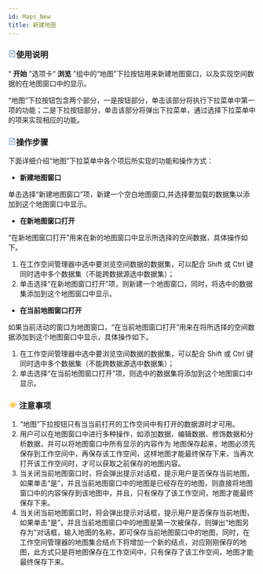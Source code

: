 ```yaml
---
id: Maps_New
title: 新建地图
---
```

### ![](../../img/read.gif)使用说明

“ **开始** ”选项卡“ **浏览** ”组中的“地图”下拉按钮用来新建地图窗口，以及实现空间数据的在地图窗口中的显示。

“地图”下拉按钮包含两个部分，一是按钮部分，单击该部分将执行下拉菜单中第一项的功能；二是下拉按钮部分，单击该部分将弹出下拉菜单，通过选择下拉菜单中的项来实现相应的功能。

### ![](../../img/read.gif)操作步骤

下面详细介绍“地图”下拉菜单中各个项后所实现的功能和操作方式：

  * **新建地图窗口**

单击选择“新建地图窗口”项，新建一个空白地图窗口,并选择要加载的数据集以添加到这个地图窗口中显示。

  * **在新地图窗口打开**

“在新地图窗口打开”用来在新的地图窗口中显示所选择的空间数据，具体操作如下。

  1. 在工作空间管理器中选中要浏览空间数据的数据集，可以配合 Shift 或 Ctrl 键同时选中多个数据集（不能跨数据源选中数据集）；
  2. 单击选择“在新地图窗口打开”项，则新建一个地图窗口，同时，将选中的数据集添加到这个地图窗口中显示。
* **在当前地图窗口打开**

如果当前活动的窗口为地图窗口，“在当前地图窗口打开”用来在将所选择的空间数据添加到这个地图窗口中显示，具体操作如下。

  1. 在工作空间管理器中选中要浏览空间数据的数据集，可以配合 Shift 或 Ctrl 键同时选中多个数据集（不能跨数据源选中数据集）；
  2. 单击选择“在当前地图窗口打开”项，则选中的数据集将添加到这个地图窗口中显示。

### ![](../../img/note.png)注意事项

  1. “地图”下拉按钮只有当当前打开的工作空间中有打开的数据源时才可用。
  2. 用户可以在地图窗口中进行多种操作，如添加数据、编辑数据、修饰数据和分析数据，并可以将地图窗口中所有显示的内容作为 地图保存起来，地图必须先保存到工作空间中，再保存该工作空间，这样地图才能最终保存下来，当再次打开该工作空间时，才可以获取之前保存的地图内容。
  3. 当关闭当前地图窗口时，将会弹出提示对话框，提示用户是否保存当前地图，如果单击“是”，并且当前地图窗口中的地图是已经存在的地图，则直接将地图窗口中的内容保存到该地图中，并且，只有保存了该工作空间，地图才能最终保存下来。
  4. 当关闭当前地图窗口时，将会弹出提示对话框，提示用户是否保存当前地图，如果单击“是”，并且当前地图窗口中的地图是第一次被保存，则弹出“地图另存为”对话框，输入地图的名称，即可保存当前地图窗口中的地图，同时，在工作空间管理器的地图集合结点下将增加一个新的结点，对应刚刚保存的地图，此方式只是将地图保存在工作空间中，只有保存了该工作空间，地图才能最终保存下来。

